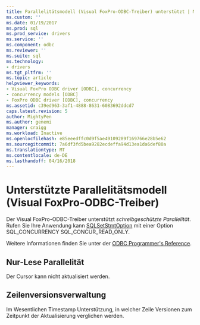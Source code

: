 ```yaml
---
title: Parallelitätsmodell (Visual FoxPro-ODBC-Treiber) unterstützt | Microsoft Docs
ms.custom: ''
ms.date: 01/19/2017
ms.prod: sql
ms.prod_service: drivers
ms.service: ''
ms.component: odbc
ms.reviewer: ''
ms.suite: sql
ms.technology:
- drivers
ms.tgt_pltfrm: ''
ms.topic: article
helpviewer_keywords:
- Visual FoxPro ODBC driver [ODBC], concurrency
- concurrency models [ODBC]
- FoxPro ODBC driver [ODBC], concurrency
ms.assetid: c39ed963-3af1-4888-8631-6083692ddcd7
caps.latest.revision: 5
author: MightyPen
ms.author: genemi
manager: craigg
ms.workload: Inactive
ms.openlocfilehash: e85eeedffc0d9f5ae49109289f169766e28b5e62
ms.sourcegitcommit: 7a6df3fd5bea9282ecdeffa94d13ea1da6def80a
ms.translationtype: MT
ms.contentlocale: de-DE
ms.lasthandoff: 04/16/2018
---
```

# <a name="supported-concurrency-model-visual-foxpro-odbc-driver"></a>Unterstützte Parallelitätsmodell (Visual FoxPro-ODBC-Treiber)
Der Visual FoxPro-ODBC-Treiber unterstützt *schreibgeschützte Parallelität*. Rufen Sie Ihre Anwendung kann [SQLSetStmtOption](../../odbc/microsoft/sqlsetstmtoption-visual-foxpro-odbc-driver.md) mit einer Option SQL_CONCURRENCY SQL_CONCUR_READ_ONLY.  
  
 Weitere Informationen finden Sie unter der [ODBC Programmer's Reference](../../odbc/reference/odbc-programmer-s-reference.md).  
  
## <a name="read-only-concurrency"></a>Nur-Lese Parallelität  
 Der Cursor kann nicht aktualisiert werden.  
  
## <a name="row-versioning"></a>Zeilenversionsverwaltung  
 Im Wesentlichen Timestamp Unterstützung, in welcher Zeile Versionen zum Zeitpunkt der Aktualisierung verglichen werden.
